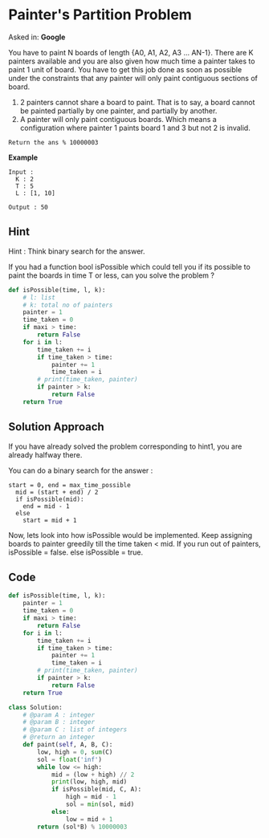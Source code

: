 # Painter's Partition Problem

Asked in: **Google**

You have to paint N boards of length {A0, A1, A2, A3 … AN-1}. There are K painters available and you are also given how much time a painter takes to paint 1 unit of board. You have to get this job done as soon as possible under the constraints that any painter will only paint contiguous sections of board.

1. 2 painters cannot share a board to paint. That is to say,
   a board cannot be painted partially by one painter, and partially by another.
2. A painter will only paint contiguous boards. Which means a
   configuration where painter 1 paints board 1 and 3 but not 2 is
   invalid.

`Return the ans % 10000003`

**Example**

```
Input :
  K : 2
  T : 5
  L : [1, 10]

Output : 50
```

## Hint

Hint : Think binary search for the answer.

If you had a function bool isPossible which could tell you if its possible to paint the boards in time T or less, can you solve the problem ?

```python
def isPossible(time, l, k):
    # l: list
    # k: total no of painters
    painter = 1
    time_taken = 0
    if maxi > time:
        return False
    for i in l:
        time_taken += i
        if time_taken > time:
            painter += 1
            time_taken = i
        # print(time_taken, painter)
        if painter > k:
            return False
    return True
```

## Solution Approach

If you have already solved the problem corresponding to hint1, you are already halfway there.

You can do a binary search for the answer :

```
start = 0, end = max_time_possible
  mid = (start + end) / 2
  if isPossible(mid):
  	end = mid - 1
  else
	start = mid + 1
```

Now, lets look into how isPossible would be implemented.
Keep assigning boards to painter greedily till the time taken < mid. If you run out of painters, isPossible = false.
else isPossible = true.

## Code

```python
def isPossible(time, l, k):
    painter = 1
    time_taken = 0
    if maxi > time:
        return False
    for i in l:
        time_taken += i
        if time_taken > time:
            painter += 1
            time_taken = i
        # print(time_taken, painter)
        if painter > k:
            return False
    return True

class Solution:
    # @param A : integer
    # @param B : integer
    # @param C : list of integers
    # @return an integer
    def paint(self, A, B, C):
        low, high = 0, sum(C)
        sol = float('inf')
        while low <= high:
            mid = (low + high) // 2
            print(low, high, mid)
            if isPossible(mid, C, A):
                high = mid - 1
                sol = min(sol, mid)
            else:
                low = mid + 1
        return (sol*B) % 10000003
```
